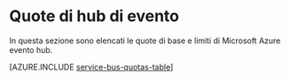 <properties 
    pageTitle="Limiti e le quote di Microsoft Azure evento hub | Microsoft Azure"
    description="Limiti e le quote per Azure evento hub"
    services="event-hubs"
    documentationCenter="na"
    authors="sethmanheim"
    manager="timlt"
    editor="" />
<tags 
    ms.service="event-hubs"
    ms.devlang="na"
    ms.topic="article"
    ms.tgt_pltfrm="na"
    ms.workload="na"
    ms.date="09/27/2016"
    ms.author="sethm" />

# <a name="event-hubs-quotas"></a>Quote di hub di evento

In questa sezione sono elencati le quote di base e limiti di Microsoft Azure evento hub.

[AZURE.INCLUDE [service-bus-quotas-table](../../includes/event-hubs-limits.md)] 